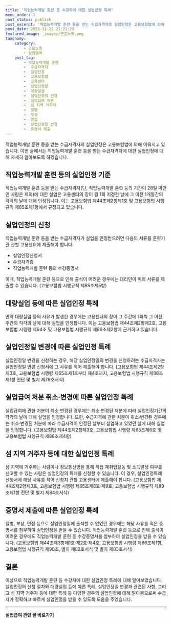 ```yaml
---
title: '직업능력개발 훈련 등 수강자에 대한 실업인정 특례'
menu_order: 1
post_status: publish
post_excerpt: '직업능력개발 훈련 등을 받는 수급자격자의 실업인정은 고용보험법에 의해 이뤄지고 있습니다. 이번 글에서는 직업능력개발 훈련 등을 받는 수급자격자에 대한 실업인정에 대해 자세히 알아보도록 하겠습니다.'
post_date: 2023-11-22 21:21:29
featured_image: _images/근로노동.png
taxonomy:
    category:
        - 근로노동
        - 실업급여
    post_tag:
        - 직업능력개발 훈련
        -  수급자격자
        -  실업인정
        -  고용보험법
        -  고용센터
        -  실업인정일
        -  대량실업
        -  실업인정의 신청
        -  실업급여 처분
        -  섬 지역 거주자
        -  질병
        -  부상
        -  면접
        -  실업인정일 변경
        -  증명서 제출
---
```



직업능력개발 훈련 등을 받는 수급자격자의 실업인정은 고용보험법에 의해 이뤄지고 있습니다. 이번 글에서는 직업능력개발 훈련 등을 받는 수급자격자에 대한 실업인정에 대해 자세히 알아보도록 하겠습니다.

## 직업능력개발 훈련 등의 실업인정 기준 

직업능력개발 훈련 등을 받는 수급자격자(단, 직업능력개발 훈련 등의 기간이 28일 미만인 사람은 제외)에 대한 실업은 고용센터의 장이 월 1회 지정한 날에 그 이전 1개월간의 각각의 날에 대해 인정됩니다. 이는 고용보험법 제44조제2항제1호 및 고용보험법 시행규칙 제85조제1항에서 규정되고 있습니다.

## 실업인정의 신청

직업능력개발 훈련 등을 받는 수급자격자가 실업을 인정받으려면 다음의 서류를 훈련기관 관할 고용센터에 제출해야 합니다.
- 실업인정신청서
- 수급자격증
- 직업능력개발 훈련 등의 수강증명서

이때, 직업능력개발 훈련 등으로 인해 출석이 어려운 경우에는 대리인이 위의 서류를 제출할 수 있습니다. (고용보험법 시행규칙 제85조제5항)

## 대량실업 등에 따른 실업인정 특례

만약 대량실업 등의 사유가 발생한 경우에는 고용센터의 장이 그 주간에 1회씩 그 이전 주간의 각각의 날에 대해 실업을 인정합니다. 이는 고용보험법 제44조제2항제2호, 고용보험법 시행령 제64조 및 고용보험법 시행규칙 제86조제2항에 근거하고 있습니다.

## 실업인정일 변경에 따른 실업인정 특례

실업인정일 변경을 신청하는 경우, 해당 실업인정일의 변경을 신청하려는 수급자격자는 실업인정일 변경 신청서에 그 사유를 적어 제출해야 합니다. (고용보험법 제44조제2항제3호, 고용보험법 시행령 제65조제1호부터 제4호까지, 고용보험법 시행규칙 제88조제1항 전단 및 별지 제79호서식)

## 실업급여 처분 취소·변경에 따른 실업인정 특례

실업급여에 관한 처분이 취소·변경된 경우에는 취소·변경된 처분에 따라 실업인정기간의 각각의 날에 대해 실업을 인정합니다. 또한, 수급자격에 관한 처분이 취소·변경된 경우에는 취소·변경된 처분에 따라 수급자격이 인정된 날부터 실업하고 있었던 날에 대해 실업을 인정합니다. (고용보험법 제44조제2항제3호, 고용보험법 시행령 제65조제6호 및 고용보험법 시행규칙 제88조제4항)

## 섬 지역 거주자 등에 대한 실업인정 특례

섬 지역에 거주하는 사람이나 정보통신망을 통해 직접 재취업활동 및 소득발생 여부를 신고할 수 있는 사람은 실업인정의 특례를 신청할 수 있습니다. 이 경우, 실업인정특례 신청서에 해당 사유를 적어 신청지 관할 고용센터에 제출해야 합니다. (고용보험법 제44조제2항제3호, 고용보험법 시행령 제65조제8호·제9호, 고용보험법 시행규칙 제89조제1항 전단 및 별지 제84호서식)

## 증명서 제출에 따른 실업인정 특례

질병, 부상, 면접 등으로 실업인정일에 출석할 수 없었던 경우에는 해당 사유를 적은 증명서를 첨부하여 실업인정을 받을 수 있습니다. 직업능력개발 훈련 등으로 인해 출석이 어려운 경우에도 직업능력개발 훈련 등 수강증명서를 첨부하여 실업인정을 받을 수 있습니다. (고용보험법 제44조제3항제1호·제2호·제4호, 고용보험법 시행령 제66조제1항, 고용보험법 시행규칙 제90조, 별지 제82호서식 및 별지 제83호서식)

## 결론

이상으로 직업능력개발 훈련 등 수강자에 대한 실업인정 특례에 대해 알아보았습니다. 실업인정의 신청 절차와 대량실업 등에 따른 특례, 실업인정일 변경과 관련된 사항, 그리고 섬 지역 거주자 등에 대한 특례 등 다양한 경우의 실업인정에 대해 알아봄으로써 수급자가 정확하고 빠르게 실업인정을 받을 수 있도록 도움을 주었습니다.
<!-- wp:separator -->
<hr class="wp-block-separator has-alpha-channel-opacity"/>
<!-- /wp:separator -->

<!-- wp:group {"backgroundColor":"base","layout":{"type":"constrained"}} -->
<div class="wp-block-group has-base-background-color has-background"><!-- wp:paragraph {"align":"center","fontSize":"medium"} -->
<p class="has-text-align-center has-large-font-size"><strong>실업급여 관련 글 바로가기</strong></p>
<!-- /wp:paragraph -->


<!-- wp:latest-posts
{"categories":[{"id":10977,"count":19,"description":"","link":"https://uknowlaw.com/category/%ec%8b%a4%ec%97%85%ea%b8%89%ec%97%ac/","name":"실업급여","slug":"실업급여","taxonomy":"category","parent":0,"meta":[],"_links":{"self":[{"href":"https://uknowlaw.com/wp-json/wp/v2/categories/10977"}],"collection":[{"href":"https://uknowlaw.com/wp-json/wp/v2/categories"}],"about":[{"href":"https://uknowlaw.com/wp-json/wp/v2/taxonomies/category"}],"wp:post_type":[{"href":"https://uknowlaw.com/wp-json/wp/v2/posts?categories=10977"}],"curies":[{"name":"wp","href":"https://api.w.org/{rel}","templated":true}]}}],"postsToShow":100,"excerptLength":28,"postLayout":"grid","columns":2,"featuredImageAlign":"left","featuredImageSizeSlug":"large","fontSize":"small"} /--></div>
<!-- /wp:group -->
